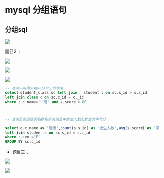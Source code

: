 # mysql 分组语句



## 分组sql 



![](assets/007/03/200/01-1614682664641.png)

题目2 ：


![](assets/007/03/200/01-1614682863178.png)


![](assets/007/03/200/01-1614682868185.png)

![](assets/007/03/200/01-1614682873583.png)


```sql
-- 查询一班得分在80分以上的学生
select student_class sc left join   student s on sc.s_id = s.s_id 
left join class c on sc.c_id = c._id 
where c.c_name='一班' and s.score > 80



-- 查询所有班级的名称和所有班级中女生人数和女生的平均分

select c.c_name as '班级',count(s.s_id) as '女生人数',avg(s.score) as '平均分' from student_class sc left join class c on sc.c_id =  c.c_id 
left join student s on sc.s_id = s.s_id 
where s.sex ='F'
GROUP BY sc.c_id 

```

* 题目三 、

![](assets/007/03/200/01-1614682805314.png)

![](assets/007/03/200/01-1614682835155.png)
